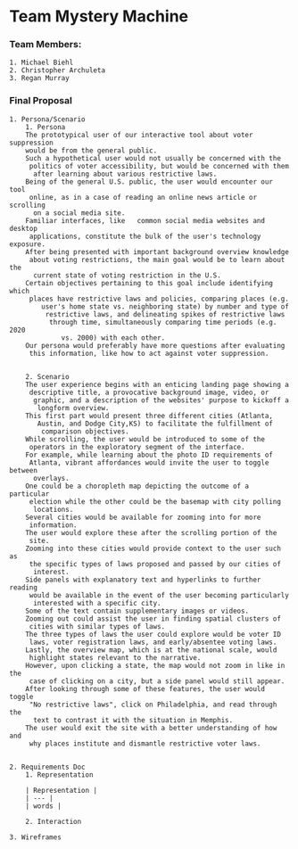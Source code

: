 # Team Mystery Machine #

### Team Members:
    1. Michael Biehl
    2. Christopher Archuleta
    3. Regan Murray

### Final Proposal
    1. Persona/Scenario
        1. Persona
        The prototypical user of our interactive tool about voter suppression
        would be from the general public.
        Such a hypothetical user would not usually be concerned with the
         politics of voter accessibility, but would be concerned with them
          after learning about various restrictive laws.  
        Being of the general U.S. public, the user would encounter our tool
         online, as in a case of reading an online news article or scrolling
          on a social media site.  
        Familiar interfaces, like   common social media websites and desktop
         applications, constitute the bulk of the user's technology exposure.   
        After being presented with important background overview knowledge
         about voting restrictions, the main goal would be to learn about the
          current state of voting restriction in the U.S.   
        Certain objectives pertaining to this goal include identifying which
         places have restrictive laws and policies, comparing places (e.g.
            user's home state vs. neighboring state) by number and type of
             restrictive laws, and delineating spikes of restrictive laws
              through time, simultaneously comparing time periods (e.g. 2020
                 vs. 2000) with each other.   
        Our persona would preferably have more questions after evaluating
         this information, like how to act against voter suppression.


        2. Scenario
        The user experience begins with an enticing landing page showing a
         descriptive title, a provocative background image, video, or
          graphic, and a description of the websites' purpose to kickoff a
           longform overview.   
        This first part would present three different cities (Atlanta,
           Austin, and Dodge City,KS) to facilitate the fulfillment of
            comparison objectives.   
        While scrolling, the user would be introduced to some of the
         operators in the exploratory segment of the interface.   
        For example, while learning about the photo ID requirements of
         Atlanta, vibrant affordances would invite the user to toggle between
          overlays.   
        One could be a choropleth map depicting the outcome of a particular
         election while the other could be the basemap with city polling
          locations.   
        Several cities would be available for zooming into for more
         information.   
        The user would explore these after the scrolling portion of the
         site.   
        Zooming into these cities would provide context to the user such as
         the specific types of laws proposed and passed by our cities of
          interest.   
        Side panels with explanatory text and hyperlinks to further reading
         would be available in the event of the user becoming particularly
          interested with a specific city.   
        Some of the text contain supplementary images or videos.   
        Zooming out could assist the user in finding spatial clusters of
         cities with similar types of laws.   
        The three types of laws the user could explore would be voter ID
         laws, voter registration laws, and early/absentee voting laws.   
        Lastly, the overview map, which is at the national scale, would
         highlight states relevant to the narrative.   
        However, upon clicking a state, the map would not zoom in like in the
         case of clicking on a city, but a side panel would still appear.   
        After looking through some of these features, the user would toggle
         "No restrictive laws", click on Philadelphia, and read through the
          text to contrast it with the situation in Memphis.   
        The user would exit the site with a better understanding of how and
         why places institute and dismantle restrictive voter laws.


    2. Requirements Doc
        1. Representation

        | Representation |
        | --- |
        | words |

        2. Interaction

    3. Wireframes
